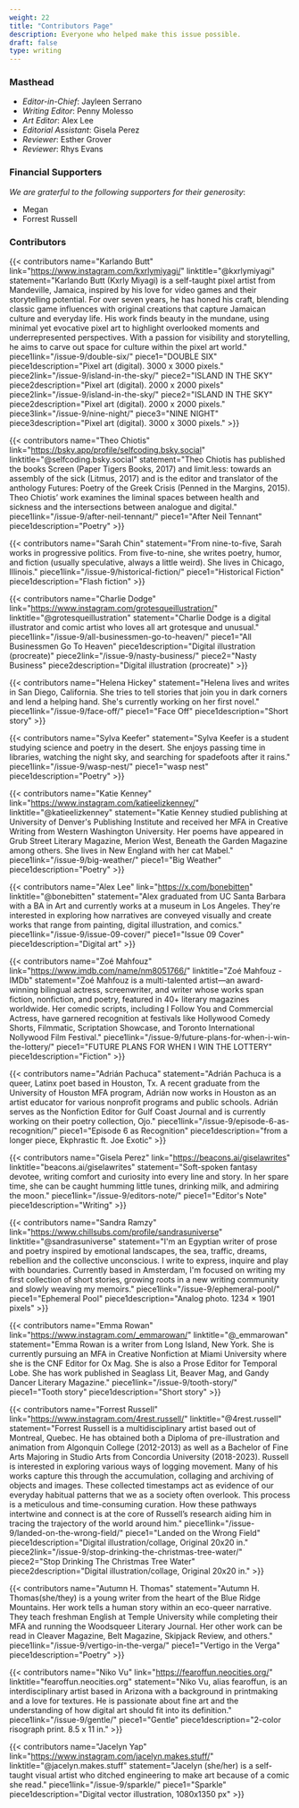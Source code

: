 ```yaml
---
weight: 22
title: "Contributors Page"
description: Everyone who helped make this issue possible.
draft: false
type: writing
---
```


### Masthead
- *Editor-in-Chief*: Jayleen Serrano
- *Writing Editor*: Penny Molesso 
- *Art Editor*: Alex Lee
- *Editorial Assistant*: Gisela Perez
- *Reviewer*: Esther Grover
- *Reviewer*: Rhys Evans

### Financial Supporters
*We are graterful to the following supporters for their generosity*:
- Megan
- Forrest Russell

### Contributors

{{< contributors name="Karlando Butt" link="https://www.instagram.com/kxrlymiyagi/" linktitle="@kxrlymiyagi" statement="Karlando Butt (Kxrly Miyagi) is a self-taught pixel artist from Mandeville, Jamaica, inspired by his love for video games and their storytelling potential. For over seven years, he has honed his craft, blending classic game influences with original creations that capture Jamaican culture and everyday life. His work finds beauty in the mundane, using minimal yet evocative pixel art to highlight overlooked moments and underrepresented perspectives. With a passion for visibility and storytelling, he aims to carve out space for culture within the pixel art world." piece1link="/issue-9/double-six/" piece1="DOUBLE SIX" piece1description="Pixel art (digital). 3000 x 3000 pixels."  piece2link="/issue-9/island-in-the-sky/" piece2="ISLAND IN THE SKY" piece2description="Pixel art (digital). 2000 x 2000 pixels" piece2link="/issue-9/island-in-the-sky/" piece2="ISLAND IN THE SKY" piece2description="Pixel art (digital). 2000 x 2000 pixels." piece3link="/issue-9/nine-night/" piece3="NINE NIGHT" piece3description="Pixel art (digital). 3000 x 3000 pixels." >}}

{{< contributors name="Theo Chiotis" link="https://bsky.app/profile/selfcoding.bsky.social" linktitle="@selfcoding.bsky.social" statement="Theo Chiotis has published the books  Screen (Paper Tigers Books, 2017) and limit.less: towards an assembly of the sick (Litmus, 2017) and is the editor and translator of the anthology Futures: Poetry of the Greek Crisis (Penned in the Margins, 2015). Theo Chiotis’ work examines the liminal spaces between health and sickness and the intersections between analogue and digital." piece1link="/issue-9/after-neil-tennant/" piece1="After Neil Tennant" piece1description="Poetry" >}}

{{< contributors name="Sarah Chin" statement="From nine-to-five, Sarah works in progressive politics. From five-to-nine, she writes poetry, humor, and fiction (usually speculative, always a little weird). She lives in Chicago, Illinois." piece1link="/issue-9/historical-fiction/" piece1="Historical Fiction" piece1description="Flash fiction" >}}

{{< contributors name="Charlie Dodge" link="https://www.instagram.com/grotesqueillustration/" linktitle="@grotesqueillustration" statement="Charlie Dodge is a digital illustrator and comic artist who loves all art grotesque and unusual." piece1link="/issue-9/all-businessmen-go-to-heaven/" piece1="All Businessmen Go To Heaven" piece1description="Digital illustration (procreate)" piece2link="/issue-9/nasty-business/" piece2="Nasty Business" piece2description="Digital illustration (procreate)" >}}

{{< contributors name="Helena Hickey" statement="Helena lives and writes in San Diego, California. She tries to tell stories that join you in dark corners and lend a helping hand. She's currently working on her first novel." piece1link="/issue-9/face-off/" piece1="Face Off" piece1description="Short story" >}}

{{< contributors name="Sylva Keefer" statement="Sylva Keefer is a student studying science and poetry in the desert. She enjoys passing time in libraries, watching the night sky, and searching for spadefoots after it rains." piece1link="/issue-9/wasp-nest/" piece1="wasp nest" piece1description="Poetry" >}}

{{< contributors name="Katie Kenney" link="https://www.instagram.com/katieelizkenney/" linktitle="@katieelizkenney" statement="Katie Kenney studied publishing at University of Denver's Publishing Institute and received her MFA in Creative Writing from Western Washington University. Her poems have appeared in Grub Street Literary Magazine, Merion West, Beneath the Garden Magazine among others. She lives in New England with her cat Mabel." piece1link="/issue-9/big-weather/" piece1="Big Weather" piece1description="Poetry" >}}

{{< contributors name="Alex Lee" link="https://x.com/bonebitten" linktitle="@bonebitten"  statement="Alex graduated from UC Santa Barbara with a BA in Art and currently works at a museum in Los Angeles. They're interested in exploring how narratives are conveyed visually and create works that range from painting, digital illustration, and comics." piece1link="/issue-9/issue-09-cover/" piece1="Issue 09 Cover" piece1description="Digital art" >}}

{{< contributors name="Zoé Mahfouz" link="https://www.imdb.com/name/nm8051766/" linktitle="Zoé Mahfouz - IMDb" statement="Zoé Mahfouz is a multi-talented artist—an award-winning bilingual actress, screenwriter, and writer whose works span fiction, nonfiction, and poetry, featured in 40+ literary magazines worldwide. Her comedic scripts, including I Follow You and Commercial Actress, have garnered recognition at festivals like Hollywood Comedy Shorts, Filmmatic, Scriptation Showcase, and Toronto International Nollywood Film Festival." piece1link="/issue-9/future-plans-for-when-i-win-the-lottery/" piece1="FUTURE PLANS FOR WHEN I WIN THE LOTTERY" piece1description="Fiction" >}}

{{< contributors name="Adrián Pachuca" statement="Adrián Pachuca is a queer, Latinx poet based in Houston, Tx. A recent graduate from the University of Houston MFA program, Adrián now works in Houston as an artist educator for various nonprofit programs and public schools. Adrián serves as the Nonfiction Editor for Gulf Coast Journal and is currently working on their poetry collection, Ojo." piece1link="/issue-9/episode-6-as-recognition/" piece1="Episode 6 as Recognition" piece1description="from a longer piece, Ekphrastic ft. Joe Exotic" >}}

{{< contributors name="Gisela Perez" link="https://beacons.ai/giselawrites" linktitle="beacons.ai/giselawrites" statement="Soft-spoken fantasy devotee, writing comfort and curiosity into every line and story. In her spare time, she can be caught humming little tunes, drinking milk, and admiring the moon." piece1link="/issue-9/editors-note/" piece1="Editor's Note" piece1description="Writing" >}}

{{< contributors name="Sandra Ramzy" link="https://www.chillsubs.com/profile/sandrasuniverse" linktitle="@sandrasuniverse" statement="I'm an Egyptian writer of prose and poetry inspired by emotional landscapes, the sea, traffic, dreams, rebellion and the collective unconscious. I write to express, inquire and play with boundaries. Currently based in Amsterdam, I'm focused on writing my first collection of short stories, growing roots in a new writing community and slowly weaving my memoirs." piece1link="/issue-9/ephemeral-pool/" piece1="Ephemeral Pool" piece1description="Analog photo. 1234 × 1901 pixels" >}}

{{< contributors name="Emma Rowan" link="https://www.instagram.com/_emmarowan/" linktitle="@_emmarowan" statement="Emma Rowan is a writer from Long Island, New York. She is currently pursuing an MFA in Creative Nonfiction at Miami University where she is the CNF Editor for Ox Mag. She is also a Prose Editor for Temporal Lobe. She has work published in Seaglass Lit, Beaver Mag, and Gandy Dancer Literary Magazine." piece1link="/issue-9/tooth-story/" piece1="Tooth story" piece1description="Short story" >}}

{{< contributors name="Forrest Russell" link="https://www.instagram.com/4rest.russell/" linktitle="@4rest.russell" statement="Forrest Russell is a multidisciplinary artist based out of Montreal, Quebec. He has obtained both a Diploma of pre-illustration and animation from Algonquin College (2012-2013) as well as a Bachelor of Fine Arts Majoring in Studio Arts from Concordia University (2018-2023). Russell is interested in exploring various ways of logging movement. Many of his works capture this through the accumulation, collaging and archiving of objects and images. These collected timestamps act as evidence of our everyday habitual patterns that we as a society often overlook. This process is a meticulous and time-consuming curation. How these pathways intertwine and connect is at the core of Russell’s research aiding him in tracing the trajectory of the world around him." piece1link="/issue-9/landed-on-the-wrong-field/" piece1="Landed on the Wrong Field" piece1description="Digital illustration/collage, Original 20x20 in." piece2link="/issue-9/stop-drinking-the-christmas-tree-water/" piece2="Stop Drinking The Christmas Tree Water" piece2description="Digital illustration/collage, Original 20x20 in." >}}

{{< contributors name="Autumn H. Thomas" statement="Autumn H. Thomas(she/they) is a young writer from the heart of the Blue Ridge Mountains. Her work tells a human story within an eco-queer narrative. They teach freshman English at Temple University while completing their MFA and running the Woodsqueer Literary Journal. Her other work can be read in Cleaver Magazine, Belt Magazine, Skipjack Review, and others." piece1link="/issue-9/vertigo-in-the-verga/" piece1="Vertigo in the Verga" piece1description="Poetry" >}}

{{< contributors name="Niko Vu" link="https://fearoffun.neocities.org/" linktitle="fearoffun.neocities.org" statement="Niko Vu, alias fearoffun, is an interdisciplinary artist based in Arizona with a background in printmaking and a love for textures. He is passionate about fine art and the understanding of how digital art should fit into its definition." piece1link="/issue-9/gentle/" piece1="Gentle" piece1description="2-color risograph print. 8.5 x 11 in." >}}

{{< contributors name="Jacelyn Yap" link="https://www.instagram.com/jacelyn.makes.stuff/" linktitle="@jacelyn.makes.stuff" statement="Jacelyn (she/her) is a self-taught visual artist who ditched engineering to make art because of a comic she read." piece1link="/issue-9/sparkle/" piece1="Sparkle" piece1description="Digital vector illustration, 1080x1350 px" >}}
